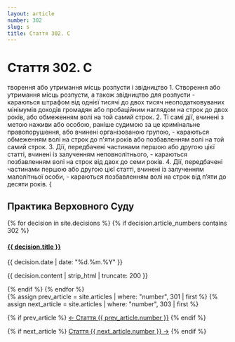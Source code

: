 ```yaml
---
layout: article
number: 302
slug: s
title: Стаття 302. С
---
```


# Стаття 302. С

творення або утримання місць розпусти і звідництво 1. Створення або утримання місць розпусти, а також звідництво для розпусти - караються штрафом від однієї тисячі до двох тисяч неоподатковуваних мінімумів доходів громадян або пробаційним наглядом на строк до двох років, або обмеженням волі на той самий строк. 2. Ті самі дії, вчинені з метою наживи або особою, раніше судимою за це кримінальне правопорушення, або вчинені організованою групою, - караються обмеженням волі на строк до п'яти років або позбавленням волі на той самий строк. 3. Дії, передбачені частинами першою або другою цієї статті, вчинені із залученням неповнолітнього, - караються позбавленням волі на строк від двох до семи років. 4. Дії, передбачені частинами першою або другою цієї статті, вчинені із залученням малолітньої особи, - караються позбавленням волі на строк від п’яти до десяти років. {

## Практика Верховного Суду

<div class="decisions-container">
{% for decision in site.decisions %}
  {% if decision.article_numbers contains 302 %}
    <div class="decision-item">
      <h4><a href="{{ decision.url }}">{{ decision.title }}</a></h4>
      <p class="decision-date">{{ decision.date | date: "%d.%m.%Y" }}</p>
      <p class="decision-excerpt">{{ decision.content | strip_html | truncate: 200 }}</p>
    </div>
  {% endif %}
{% endfor %}
</div>

<div class="article-navigation">
  {% assign prev_article = site.articles | where: "number", 301 | first %}
  {% assign next_article = site.articles | where: "number", 303 | first %}
  
  {% if prev_article %}
    <a href="{{ prev_article.url }}" class="prev-article">← Стаття {{ prev_article.number }}</a>
  {% endif %}
  
  {% if next_article %}
    <a href="{{ next_article.url }}" class="next-article">Стаття {{ next_article.number }} →</a>
  {% endif %}
</div>

